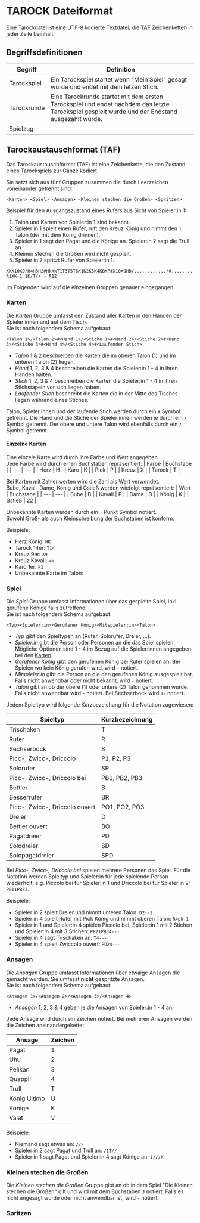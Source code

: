 # TAROCK Dateiformat

Eine Tarockdatei ist eine UTF-8 kodierte Textdatei, die TAF Zeichenketten in jeder Zeile beinhält.

## Begriffsdefinitionen

| Begriff | Definition |
| ------- | ---------- |
| Tarockspiel | Ein Tarockspiel startet wenn "Mein Spiel" gesagt wurde und endet mit dem letzen Stich. |
| Tarockrunde | Eine Tarockrunde startet mit dem ersten Tarockspiel und endet nachdem das letzte Tarockspiel gespielt wurde und der Endstand ausgezählt wurde. |
| Spielzug | 

## Tarockaustauschformat (TAF)

Das Tarockaustauschformat (TAF) ist eine Zeichenkette, die den Zustand eines Tarockspiels zur Gänze kodiert.

Sie setzt sich aus fünf Gruppen zusammen die durch Leerzeichen voneinander getrennt sind:

```text
<Karten> <Spiel> <Ansagen> <Kleinen stechen die Großen> <Spritzen>
```

Beispiel für den Ausgangszustand eines Rufers aus Sicht von Spieler:in 1:

1. Talon und Karten von Spieler:in 1 sind bekannt.
2. Spieler:in 1 spielt einen Rufer, ruft den Kreuz König und nimmt den 1. Talon (der mit dem König drinnen).
3. Spieler:in 1 sagt den Pagat und die Könige an. Spieler:in 2 sagt die Trull an.
4. Kleinen stechen die Großen wird nicht gespielt.
5. Spieler:in 2 spritzt Rufer von Spieler:in 1.

```text
XKX10X9/H4H3H2#HkXkT1T3T5T6K1K2K3K4KBKP#X10X9HD/............/#............/#............/# R1XK-1 1K/T// - R12
```

Im Folgenden wird auf die einzelnen Gruppen genauer eingegangen.

### Karten

Die *Karten* Gruppe umfasst den Zustand aller Karten in den Händen der Spieler:innen und auf dem Tisch.  
Sie ist nach folgendem Schema aufgebaut:

```text
<Talon 1>/<Talon 2>#<Hand 1>/<Stiche 1>#<Hand 2>/<Stiche 2>#<Hand 3>/<Stiche 3>#<Hand 4>/<Stiche 4>#<Laufender Stich>
```

- *Talon* 1 & 2 beschreiben die Karten die im oberen Talon (1) und im unteren Talon (2) liegen.
- *Hand* 1, 2, 3 & 4 beschreiben die Karten die Spieler:in 1 - 4 in ihren Händen halten.
- *Stich* 1, 2, 3 & 4 beschreiben die Karten die Spieler:in 1 - 4 in ihren Stichstapeln vor sich liegen haben.
- *Laufender Stich* beschreibt die Karten die in der Mitte des Tisches liegen während eines Stiches.

Talon, Spieler:innen und der laufende Stich werden durch ein `#` Symbol getrennt.
Die Hand und die Stiche der Spieler:innen werden je durch ein `/` Symbol getrennt.
Der obere und untere Talon wird ebenfalls durch ein `/` Symbol getrennt.

#### Einzelne Karten

Eine einzele Karte wird durch ihre Farbe und Wert angegeben.  
Jede Farbe wird durch einen Buchstaben repräsentiert:
| Farbe | Buchstabe |
| --- | --- |
| Herz | H |
| Karo | K |
| Pick | P |
| Kreuz | X |
| Tarock | T |

Bei Karten mit Zahlenwerten wird die Zahl als Wert verwendet.  
Bube, Kavall, Dame, König und Gstieß werden wiefolgt repräsentiert:
| Wert | Buchstabe |
| --- | --- |
| Bube | B |
| Kavall | P |
| Dame | D |
| König | K |
| Gstieß | 22 |

Unbekannte Karten werden durch ein `.` Punkt Symbol notiert.  
Sowohl Groß- als auch Kleinschreibung der Buchstaben ist konform.

Beispiele:

- Herz König: `HK`
- Tarock 14er: `T14`
- Kreuz 9er: `X9`
- Kreuz Kavall: `xk`
- Karo 1er: `k1`
- Unbekannte Karte im Talon: `.`

### Spiel

Die *Spiel* Gruppe umfasst Informationen über das gespielte Spiel, inkl. gerufene Könige falls zutreffend.  
Sie ist nach folgendem Schema aufgebaut:

```text
<Typ><Spieler:in><Gerufener König><Mitspieler:in><Talon>
```

- *Typ* gibt den Spieltypen an (Rufer, Solorufer, Dreier, ...).
- *Spieler:in* gibt die Person oder Personen an die das Spiel spielen. Mögliche Optionen sind 1 - 4 im Bezug auf die Spieler:innen angegeben bei den [Karten](#karten).
- *Gerufener König* gibt den gerufenen König bei Rufer spielen an. Bei Spielen wo kein König gerufen wird, wird `-` notiert.
- *Mitspieler:in* gibt die Person an die den gerufenen König ausgespielt hat. Falls nicht anwendbar oder nicht bekannt, wird `-` notiert.
- *Talon* gibt an ob der obere (1) oder untere (2) Talon genommen wurde. Falls nicht anwendbar wird `-` notiert. Bei Sechserbock wird `12` notiert.

Jedem Spieltyp wird folgende Kurzbezeichung für die Notation zugewiesen:

| Spieltyp | Kurzbezeichnung |
| --- | --- |
| Trischaken | T |
| Rufer | R |
| Sechserbock | S |
| Picc-, Zwicc-, Driccolo | P1, P2, P3 |
| Solorufer | SR |
| Picc-, Zwicc-, Driccolo bei | PB1, PB2, PB3 |
| Bettler | B |
| Besserrufer | BR |
| Picc-, Zwicc-, Driccolo ouvert | PO1, PO2, PO3 |
| Dreier | D |
| Bettler ouvert | BO |
| Pagatdreier | PD |
| Solodreier | SD |
| Solopagatdreier | SPD |

Bei *Picc-, Zwicc-, Driccolo bei* spielen mehrere Personen das Spiel.
Für die Notation werden Spieltyp und Spieler:in für jede spielende Person wiederholt, e.g. Piccolo bei für Spieler:in 1 und Driccolo bei für Spieler:in 2: `PB11PB32`.

Beispiele:

- Spieler:in 2 spielt Dreier und nimmt unteren Talon: `D2--2`
- Spieler:in 4 spielt Rufer mit Pick König und nimmt oberen Talon: `R4pk-1`
- Spieler:in 1 und Spieler:in 4 spielen Piccolo bei, Spieler:in 1 mit 2 Stichen und Spieler:in 4 mit 3 Stichen: `PB21PB34---`
- Spieler:in 4 sagt Trischaken an: `T4---`
- Spieler:in 4 spielt Zwiccolo ouvert: `PO24---`

### Ansagen

Die *Ansagen* Gruppe umfasst Informationen über etwaige Ansagen die gemacht wurden.
Sie umfasst **nicht** gespritzte Ansagen.  
Sie ist nach folgendem Schema aufgebaut:

```text
<Ansagen 1>/<Ansagen 2>/<Ansagen 3>/<Ansagen 4>
```

- *Ansagen* 1, 2, 3 & 4 geben je die Ansagen von Spieler:in 1 - 4 an.

Jede Ansage wird durch ein Zeichen notiert.
Bei mehreren Ansagen werden die Zeichen aneinandergekettet.

| Ansage | Zeichen |
| --- | --- |
| Pagat | 1 |
| Uhu | 2 |
| Pelikan | 3 |
| Quappil | 4 |
| Trull | T |
| König Ultimo | U |
| Könige | K |
| Valat | V |

Beispiele:

- Niemand sagt etwas an: `///`
- Spieler:in 2 sagt Pagat und Trull an: `/1T//`
- Spieler:in 1 sagt Pagat und Spieler:in 4 sagt Könige an: `1///K`

### Kleinen stechen die Großen

Die *Kleinen stechen die Großen* Gruppe gibt an ob in dem Spiel "Die Kleinen stechen die Großen" gilt und wird mit dem Buchstaben `J` notiert.
Falls es nicht angesagt wurde oder nicht anwendbar ist, wird `-` notiert.

### Spritzen


